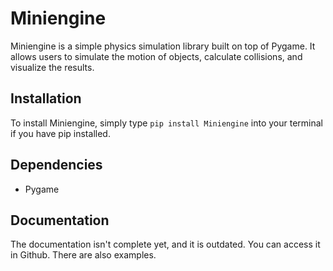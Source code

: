 # Miniengine

Miniengine is a simple physics simulation library built on top of Pygame. It allows users to simulate the motion of objects, calculate collisions, and visualize the results.

## Installation

To install Miniengine, simply type `pip install Miniengine` into your terminal if you have pip installed.

## Dependencies

- Pygame

## Documentation

The documentation isn't complete yet, and it is outdated. You can access it in Github. There are also examples.

